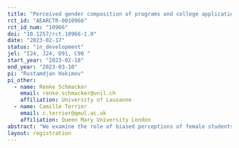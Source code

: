 ```yaml
---
title: "Perceived gender composition of programs and college applications"
rct_id: "AEARCTR-0010966"
rct_id_num: "10966"
doi: "10.1257/rct.10966-1.0"
date: "2023-02-17"
status: "in_development"
jel: "I24, J24, D91, C90 "
start_year: "2023-02-18"
end_year: "2023-03-10"
pi: "Rustamdjan Hakimov"
pi_other:
  - name: Renke Schmacker
    email: renke.schmacker@unil.ch
    affiliation: University of Lausanne
  - name: Camille Terrier
    email: c.terrier@qmul.ac.uk
    affiliation: Queen Mary University London
abstract: "We examine the role of biased perceptions of female students about the gender composition of prestigious programs on application behavior for postsecondary education. "
layout: registration
---
```


